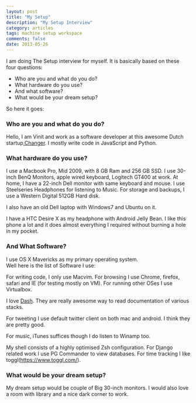 ```yaml
---
layout: post
title: "My Setup"
description: "My Setup Interview"
category: articles
tags: machine setup workspace
comments: false
date: 2013-05-26
---
```


I am doing The Setup interview for myself. It is basically based on these four questions:

- Who are you and what do you do?
- What hardware do you use?
- And what software?
- What would be your dream setup?

So here it goes:

### Who are you and what do you do?

Hello, I am Vinit and work as a software developer at this awesome Dutch startup,[Changer](http://changer.nl). I mostly write code in JavaScript and Python. 

### What hardware do you use?

I use a Macbook Pro, Mid 2009, with 8 GB Ram and 256 GB SSD. I use
30-inch BenQ Monitors, apple wired keyboard, Logitech GT400 at work. 
At home, I have a 22-inch Dell monitor with same keyboard and mouse. I
use Steelseries Headphones for listening to Music.
For storage and backups, I use a Western Digital 512GB Hard disk.

I also have an old Dell laptop with Windows7 and Ubuntu on it.
 
I have a HTC Desire X as my headphone with Android Jelly Bean. I like
this phone a lot and it does almost everything I required without burning
a hole in my pocket.

### And What Software?

I use OS X Mavericks as my primary operating system.  
Well here is the list of Software I use:

For writing code, I only use Macvim. For browsing I use Chrome, firefox,
safari and IE (for testing mostly on VM). For running other OSes I use
Virtualbox.

I love [Dash](http://kapeli.com/dash). They are really awesome way to
read documentation of various stacks. 

For tweeting I use default twitter client on both mac and android. I
think they are pretty good. 

For music, iTunes suffices though I do listen to Winamp too.

My shell consists of a highly optimised Zsh configuration. For Django
related work I use PG Commander to view databases. For time tracking I
like toggl(https://www.toggl.com/).

### What would be your dream setup?

My dream setup would be couple of Big 30-inch monitors. I would also
love a room with library and a nice dark corner to work.



